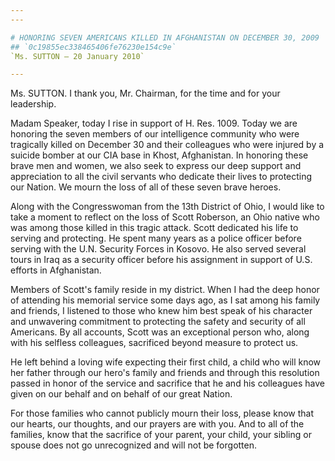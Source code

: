 ```yaml
---
---

# HONORING SEVEN AMERICANS KILLED IN AFGHANISTAN ON DECEMBER 30, 2009
## `0c19855ec338465406fe76230e154c9e`
`Ms. SUTTON — 20 January 2010`

---
```



Ms. SUTTON. I thank you, Mr. Chairman, for the time and for your 
leadership.

Madam Speaker, today I rise in support of H. Res. 1009. Today we are 
honoring the seven members of our intelligence community who were 
tragically killed on December 30 and their colleagues who were injured 
by a suicide bomber at our CIA base in Khost, Afghanistan. In honoring 
these brave men and women, we also seek to express our deep support and 
appreciation to all the civil servants who dedicate their lives to 
protecting our Nation. We mourn the loss of all of these seven brave 
heroes.

Along with the Congresswoman from the 13th District of Ohio, I would 
like to take a moment to reflect on the loss of Scott Roberson, an Ohio 
native who was among those killed in this tragic attack. Scott 
dedicated his life to serving and protecting. He spent many years as a 
police officer before serving with the U.N. Security Forces in Kosovo. 
He also served several tours in Iraq as a security officer before his 
assignment in support of U.S. efforts in Afghanistan.

Members of Scott's family reside in my district. When I had the deep 
honor of attending his memorial service some days ago, as I sat among 
his family and friends, I listened to those who knew him best speak of 
his character and unwavering commitment to protecting the safety and 
security of all Americans. By all accounts, Scott was an exceptional 
person who, along with his selfless colleagues, sacrificed beyond 
measure to protect us.

He left behind a loving wife expecting their first child, a child who 
will know her father through our hero's family and friends and through 
this resolution passed in honor of the service and sacrifice that he 
and his colleagues have given on our behalf and on behalf of our great 
Nation.

For those families who cannot publicly mourn their loss, please know 
that our hearts, our thoughts, and our prayers are with you. And to all 
of the families, know that the sacrifice of your parent, your child, 
your sibling or spouse does not go unrecognized and will not be 
forgotten.